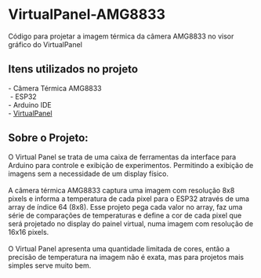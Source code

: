 # VirtualPanel-AMG8833
Código para projetar a imagem térmica da câmera AMG8833 no visor gráfico do VirtualPanel

<h2>Itens utilizados no projeto</h2>
  - Câmera Térmica AMG8833<br>
  <img href="https://github.com/user-attachments/assets/efb84c40-0610-4cac-a93b-78161f039c8d">
  - ESP32<br>
  - Arduino IDE<br>
  - <a href="https://github.com/JaapDanielse/VirtualPanel">VirtualPanel</a>
<br>
<h2>Sobre o Projeto:</h2>
O Virtual Panel se trata de uma caixa de ferramentas da interface para Arduino para controle e exibição de experimentos. Permitindo a exibição de imagens sem a necessidade de um display físico.<br>
<br>
A câmera térmica AMG8833 captura uma imagem com resolução 8x8 pixels e informa a temperatura de cada pixel para o ESP32 através de uma array de índice 64 (8x8). Esse projeto pega cada valor no array, faz uma série de comparações de temperaturas e define a cor de cada pixel que será projetado no display do painel virtual, numa imagem com resolução de 16x16 pixels.<br>
<br>
O Virtual Panel apresenta uma quantidade limitada de cores, então a precisão de temperatura na imagem não é exata, mas para projetos mais simples serve muito bem.
